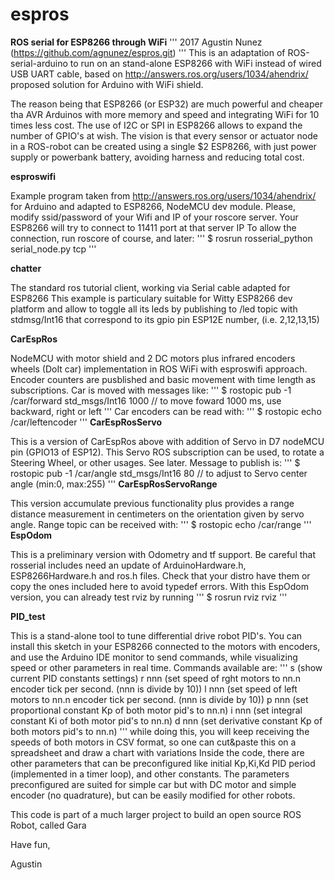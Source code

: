 # espros
**ROS serial for ESP8266 through WiFi**
'''
2017 Agustin Nunez (https://github.com/agnunez/espros.git) 
'''
This is an adaptation of ROS-serial-arduino to run on an stand-alone ESP8266 with WiFi
instead of wired USB UART cable, based on http://answers.ros.org/users/1034/ahendrix/
proposed solution for Arduino with WiFi shield.

The reason being that ESP8266 (or ESP32) are much powerful and cheaper tha AVR Arduinos
with more memory and speed and integrating WiFi for 10 times less cost. The use of I2C 
or SPI in ESP8266 allows to expand the number of GPIO's at wish. The vision is that 
every sensor or actuator node in a ROS-robot can be created using a single $2 ESP8266,
with just power supply or powerbank battery, avoiding harness and reducing total cost.

**esproswifi**

Example program taken from http://answers.ros.org/users/1034/ahendrix/ for Arduino and
adapted to ESP8266, NodeMCU dev module. Please, modify ssid/password of your Wifi and 
IP of your roscore server. Your ESP8266 will try to connect to 11411 port at that server IP
To allow the connection, run roscore of course, and later:
'''
            $ rosrun rosserial_python serial_node.py tcp
'''

**chatter**

The standard ros tutorial client, working via Serial cable adapted for ESP8266
This example is particulary suitable for Witty ESP8266 dev platform and allow
to toggle all its leds by publishing to /led topic with stdmsg/Int16 that 
correspond to its gpio pin ESP12E number, (i.e. 2,12,13,15)

**CarEspRos**

NodeMCU with motor shield and 2 DC motors plus infrared encoders wheels (DoIt car) implementation in ROS WiFi
with esproswifi approach. Encoder counters are pusblished and basic movement with time length as subscriptions.
Car is moved with messages like: 
'''
$ rostopic pub -1 /car/forward std_msgs/Int16 1000 // to move foward 1000 ms, use backward, right or left
'''
Car encoders can be read with:
'''
$ rostopic echo /car/leftencoder
'''
**CarEspRosServo**

This is a version of CarEspRos above with addition of Servo in D7 nodeMCU pin (GPIO13 of ESP12). This Servo
ROS subscription can be used, to rotate a Steering Wheel, or other usages. See later. Message to publish is:
'''
$ rostopic pub -1 /car/angle std_msgs/Int16 80  // to adjust to Servo center angle (min:0, max:255)
'''
**CarEspRosServoRange**

This version accumulate previous functionality plus provides a range distance measurement in centimeters
on the orientation given by servo angle. Range topic can be received with:
'''
$ rostopic echo /car/range
'''
**EspOdom**

This is a preliminary version with Odometry and tf support. Be careful that rosserial includes need
an update of ArduinoHardware.h, ESP8266Hardware.h and ros.h files. Check that your distro have them
or copy the ones included here to avoid typedef errors. With this EspOdom version, you can already
test rviz by running
'''
$ rosrun rviz rviz
'''

**PID_test**

This is a stand-alone tool to tune differential drive robot PID's. You can install this sketch in your ESP8266 connected to the motors with encoders, and use the Arduino IDE monitor to send commands, while visualizing speed or other parameters in real time.
Commands available are:
'''
  s     (show current PID constants settings)
  r nnn (set speed of rght motors to nn.n encoder tick per second. (nnn is divide by 10))
  l nnn (set speed of left motors to nn.n encoder tick per second. (nnn is divide by 10))
  p nnn (set proportional constant Kp of both motor pid's to nn.n)
  i nnn (set integral constant Ki of both motor pid's to nn.n)
  d nnn (set derivative constant Kp of both motors pid's to nn.n)
'''
while doing this, you will keep receiving the speeds of both motors in CSV format, so one can cut&paste this on a spreadsheet and draw a chart with variations
Inside the code, there are other parameters that can be preconfigured like initial Kp,Ki,Kd PID period (implemented in a timer loop), and other constants.
The parameters preconfigured are suited for simple car but with DC motor and simple encoder (no quadrature), but can be easily modified for other robots.


This code is part of a much larger project to build an open source ROS Robot, called Gara

Have fun,

Agustin

